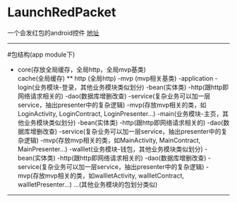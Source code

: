 # LaunchRedPacket
一个会发红包的android控件
[地址](http://blog.csdn.net/xuan_xiaofeng/article/details/50586848)

***
#包结构(app module下)  
* core(存放全局缓存，全局http，全局mvp基类)  
          cache(全局缓存)
  ** http (全局http)
  -mvp  (mvp相关基类)
  -application
-login(业务模块-登录，其他业务模块类似划分)
  -bean(实体类)
  -http(跟http即网络请求相关的)
  -dao(数据库增删改查)
  -service(复杂业务可以加一层service，抽出presenter中的复杂逻辑)
  -mvp(存放mvp相关的类，如LoginActivity, LoginContract, LoginPresenter...)
-main(业务模块-主页，其他业务模块类似划分)
  -bean(实体类)
  -http(跟http即网络请求相关的)
  -dao(数据库增删改查)
  -service(复杂业务可以加一层service，抽出presenter中的复杂逻辑)
  -mvp(存放mvp相关的类，如MainActivity, MainContract, MainPresenter...)
-walllet(业务模块-钱包，其他业务模块类似划分)
  -bean(实体类)
  -http(跟http即网络请求相关的)
  -dao(数据库增删改查)
  -service(复杂业务可以加一层service，抽出presenter中的复杂逻辑)
  -mvp(存放mvp相关的类，如wallletActivity, wallletContract, wallletPresenter...)
...(其他业务模块的包划分类似)
***

